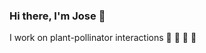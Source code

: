 ### Hi there, I'm Jose 👋

I work on plant-pollinator interactions :blossom: :cherry_blossom: :bee: :butterfly:	
